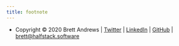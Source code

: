 ```yaml
---
title: footnote
---
```


* Copyright © 2020 Brett Andrews | [Twitter](https://twitter.com/AWSbrett) | [LinkedIn](https://www.linkedin.com/in/breandr/) | [GitHub](https://github.com/brettstack) | [brett@halfstack.software](mailto:brett@halfstack.software)